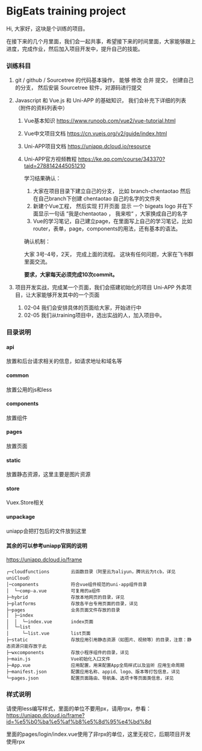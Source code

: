 # BigEats training project
Hi, 大家好，这块是个训练的项目。 

在接下来的几个月里面，我们会一起共事，希望接下来的时间里面，大家能够跟上进度，完成作业，然后加入项目开发中，提升自己的技能。 



###  训练科目

1. git / github / Sourcetree  的代码基本操作， 能够 修改 合并 提交， 创建自己的分支， 然后安装 Sourcetree 软件，对源码进行提交

2. Javascript 和 Vue.js 和 Uni-APP 的基础知识， 我们会补充下详细的列表（附件的资料列表中）

   1. Vue基本知识  https://www.runoob.com/vue2/vue-tutorial.html 

   2. Vue中文项目文档 https://cn.vuejs.org/v2/guide/index.html

   3. Uni-APP项目文档 https://uniapp.dcloud.io/resource

   4. Uni-APP官方视频教程 https://ke.qq.com/course/343370?taid=2788142445051210

      学习结果确认： 

      1. 大家在项目目录下建立自己的分支， 比如   branch-chentaotao  然后在自己branch下创建 chentaotao 自己的名字的文件夹
      2. 新建个Vue工程，  然后实现 打开页面 显示 一个  bigeats logo  并在下面显示一句话 “我是chentaotao ， 我来啦“  ，大家换成自己的名字
      3. Vue的学习笔记，自己建立page，在里面写上自己的学习笔记，比如 router，表单，page，components的用法，还有基本的语法。 

       确认机制： 

       大家 3号-4号，2天， 完成上面的流程。 这块有任何问题，大家在飞书群里面交流。 

      **要求，大家每天必须完成10次commit。** 

3. 项目开发实战，完成某一个页面，我们会搭建初始化的项目 Uni-APP 外卖项目，让大家能够开发其中的一个页面

   1. 02-04 我们会安排具体的页面给大家，开始进行中
   2. 02-05 我们从training项目中，选出实战的人，加入项目中。 

### 目录说明

#### api
放置和后台请求相关的信息，如请求地址和域名等

#### common
放置公用的js和less

#### components
放置组件

#### pages
放置页面

#### static
放置静态资源，这里主要是图片资源

#### store
Vuex.Store相关

#### unpackage
uniapp会把打包后的文件放到这里

#### 其余的可以参考uniapp官网的说明

https://uniapp.dcloud.io/frame


```
┌─cloudfunctions        云函数目录（阿里云为aliyun，腾讯云为tcb，详见uniCloud）
│─components            符合vue组件规范的uni-app组件目录
│  └─comp-a.vue         可复用的a组件
├─hybrid                存放本地网页的目录，详见
├─platforms             存放各平台专用页面的目录，详见
├─pages                 业务页面文件存放的目录
│  ├─index
│  │  └─index.vue       index页面
│  └─list
│     └─list.vue        list页面
├─static                存放应用引用静态资源（如图片、视频等）的目录，注意：静态资源只能存放于此
├─wxcomponents          存放小程序组件的目录，详见
├─main.js               Vue初始化入口文件
├─App.vue               应用配置，用来配置App全局样式以及监听 应用生命周期
├─manifest.json         配置应用名称、appid、logo、版本等打包信息，详见
└─pages.json            配置页面路由、导航条、选项卡等页面类信息，详见
```



### 样式说明
请使用less编写样式，里面的单位不要用px，请用rpx，参看：https://uniapp.dcloud.io/frame?id=%e5%b0%ba%e5%af%b8%e5%8d%95%e4%bd%8d

里面的pages/login/index.vue使用了非rpx的单位，这里无视它，后期项目开发使用rpx




